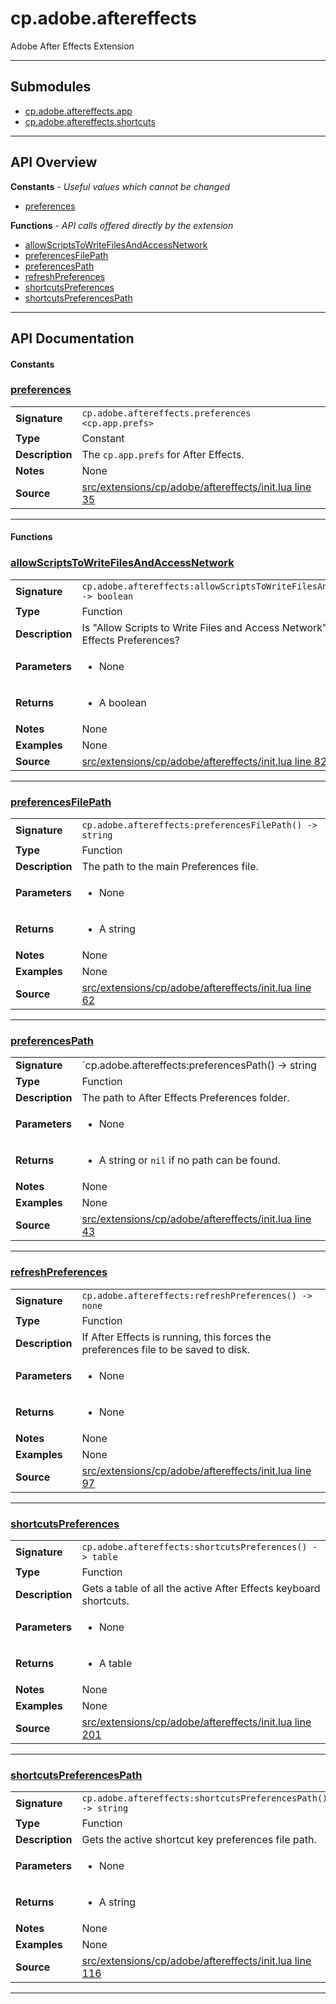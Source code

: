 # cp.adobe.aftereffects

Adobe After Effects Extension

---

## Submodules
 * [cp.adobe.aftereffects.app](cp.adobe.aftereffects.app.md)
 * [cp.adobe.aftereffects.shortcuts](cp.adobe.aftereffects.shortcuts.md)

---

## API Overview
**Constants** - _Useful values which cannot be changed_
 * [preferences](#preferences)

**Functions** - _API calls offered directly by the extension_
 * [allowScriptsToWriteFilesAndAccessNetwork](#allowscriptstowritefilesandaccessnetwork)
 * [preferencesFilePath](#preferencesfilepath)
 * [preferencesPath](#preferencespath)
 * [refreshPreferences](#refreshpreferences)
 * [shortcutsPreferences](#shortcutspreferences)
 * [shortcutsPreferencesPath](#shortcutspreferencespath)


---

## API Documentation

#### Constants


### [preferences](#preferences)

|                                             |                                                                                     |
| --------------------------------------------|-------------------------------------------------------------------------------------|
| **Signature**                               | `cp.adobe.aftereffects.preferences <cp.app.prefs>`                                                                    |
| **Type**                                    | Constant                                                                     |
| **Description**                             | The `cp.app.prefs` for After Effects.                                                                     |
| **Notes**                                   | None |
| **Source**                                  | [src/extensions/cp/adobe/aftereffects/init.lua line 35](https://github.com/CommandPost/CommandPost/blob/develop/src/extensions/cp/adobe/aftereffects/init.lua#L35) |

---

#### Functions


### [allowScriptsToWriteFilesAndAccessNetwork](#allowscriptstowritefilesandaccessnetwork)

|                                             |                                                                                     |
| --------------------------------------------|-------------------------------------------------------------------------------------|
| **Signature**                               | `cp.adobe.aftereffects:allowScriptsToWriteFilesAndAccessNetwork() -> boolean`                                                                    |
| **Type**                                    | Function                                                                     |
| **Description**                             | Is "Allow Scripts to Write Files and Access Network" enabled in After Effects Preferences?                                                                     |
| **Parameters**                              | <ul><li>None</li></ul> |
| **Returns**                                 | <ul><li>A boolean</li></ul>          |
| **Notes**                                   | None |
| **Examples**                                | None |
| **Source**                                  | [src/extensions/cp/adobe/aftereffects/init.lua line 82](https://github.com/CommandPost/CommandPost/blob/develop/src/extensions/cp/adobe/aftereffects/init.lua#L82) |

---


### [preferencesFilePath](#preferencesfilepath)

|                                             |                                                                                     |
| --------------------------------------------|-------------------------------------------------------------------------------------|
| **Signature**                               | `cp.adobe.aftereffects:preferencesFilePath() -> string`                                                                    |
| **Type**                                    | Function                                                                     |
| **Description**                             | The path to the main Preferences file.                                                                     |
| **Parameters**                              | <ul><li>None</li></ul> |
| **Returns**                                 | <ul><li>A string</li></ul>          |
| **Notes**                                   | None |
| **Examples**                                | None |
| **Source**                                  | [src/extensions/cp/adobe/aftereffects/init.lua line 62](https://github.com/CommandPost/CommandPost/blob/develop/src/extensions/cp/adobe/aftereffects/init.lua#L62) |

---


### [preferencesPath](#preferencespath)

|                                             |                                                                                     |
| --------------------------------------------|-------------------------------------------------------------------------------------|
| **Signature**                               | `cp.adobe.aftereffects:preferencesPath() -> string | nil`                                                                    |
| **Type**                                    | Function                                                                     |
| **Description**                             | The path to After Effects Preferences folder.                                                                     |
| **Parameters**                              | <ul><li>None</li></ul> |
| **Returns**                                 | <ul><li>A string or `nil` if no path can be found.</li></ul>          |
| **Notes**                                   | None |
| **Examples**                                | None |
| **Source**                                  | [src/extensions/cp/adobe/aftereffects/init.lua line 43](https://github.com/CommandPost/CommandPost/blob/develop/src/extensions/cp/adobe/aftereffects/init.lua#L43) |

---


### [refreshPreferences](#refreshpreferences)

|                                             |                                                                                     |
| --------------------------------------------|-------------------------------------------------------------------------------------|
| **Signature**                               | `cp.adobe.aftereffects:refreshPreferences() -> none`                                                                    |
| **Type**                                    | Function                                                                     |
| **Description**                             | If After Effects is running, this forces the preferences file to be saved to disk.                                                                     |
| **Parameters**                              | <ul><li>None</li></ul> |
| **Returns**                                 | <ul><li>None</li></ul>          |
| **Notes**                                   | None |
| **Examples**                                | None |
| **Source**                                  | [src/extensions/cp/adobe/aftereffects/init.lua line 97](https://github.com/CommandPost/CommandPost/blob/develop/src/extensions/cp/adobe/aftereffects/init.lua#L97) |

---


### [shortcutsPreferences](#shortcutspreferences)

|                                             |                                                                                     |
| --------------------------------------------|-------------------------------------------------------------------------------------|
| **Signature**                               | `cp.adobe.aftereffects:shortcutsPreferences() -> table`                                                                    |
| **Type**                                    | Function                                                                     |
| **Description**                             | Gets a table of all the active After Effects keyboard shortcuts.                                                                     |
| **Parameters**                              | <ul><li>None</li></ul> |
| **Returns**                                 | <ul><li>A table</li></ul>          |
| **Notes**                                   | None |
| **Examples**                                | None |
| **Source**                                  | [src/extensions/cp/adobe/aftereffects/init.lua line 201](https://github.com/CommandPost/CommandPost/blob/develop/src/extensions/cp/adobe/aftereffects/init.lua#L201) |

---


### [shortcutsPreferencesPath](#shortcutspreferencespath)

|                                             |                                                                                     |
| --------------------------------------------|-------------------------------------------------------------------------------------|
| **Signature**                               | `cp.adobe.aftereffects:shortcutsPreferencesPath() -> string`                                                                    |
| **Type**                                    | Function                                                                     |
| **Description**                             | Gets the active shortcut key preferences file path.                                                                     |
| **Parameters**                              | <ul><li>None</li></ul> |
| **Returns**                                 | <ul><li>A string</li></ul>          |
| **Notes**                                   | None |
| **Examples**                                | None |
| **Source**                                  | [src/extensions/cp/adobe/aftereffects/init.lua line 116](https://github.com/CommandPost/CommandPost/blob/develop/src/extensions/cp/adobe/aftereffects/init.lua#L116) |

---

